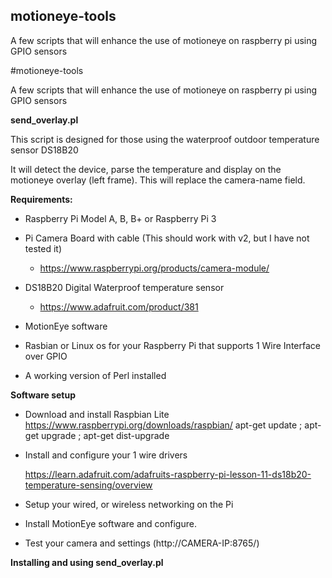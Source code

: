 ## motioneye-tools
A few scripts that will enhance the use of motioneye on raspberry pi using GPIO sensors


#motioneye-tools

A few scripts that will enhance the use of motioneye on raspberry pi using GPIO sensors

**send_overlay.pl**

This script is designed for those using the waterproof outdoor temperature sensor DS18B20

It will detect the device, parse the temperature and display on the motioneye overlay (left frame). This will replace
the camera-name field.

**Requirements:**

 - Raspberry Pi Model A, B, B+ or Raspberry Pi 3 

 - Pi Camera Board with cable (This should work with v2, but I have not tested it)
	 - https://www.raspberrypi.org/products/camera-module/  

 - DS18B20 Digital Waterproof temperature sensor
	 - https://www.adafruit.com/product/381 

 - MotionEye software

 
 - Rasbian or Linux os for your Raspberry Pi that supports 1 Wire
   Interface over GPIO

 
 - A working version of Perl installed

**Software setup**

 - Download and install Raspbian Lite
		https://www.raspberrypi.org/downloads/raspbian/
			apt-get update ; apt-get upgrade ; apt-get dist-upgrade

 - Install and configure your 1 wire drivers

    https://learn.adafruit.com/adafruits-raspberry-pi-lesson-11-ds18b20-temperature-sensing/overview
    

 - Setup your wired, or wireless networking on the Pi

 - Install MotionEye software and configure.

 - Test your camera and settings (http://CAMERA-IP:8765/)

 **Installing and using send_overlay.pl**

